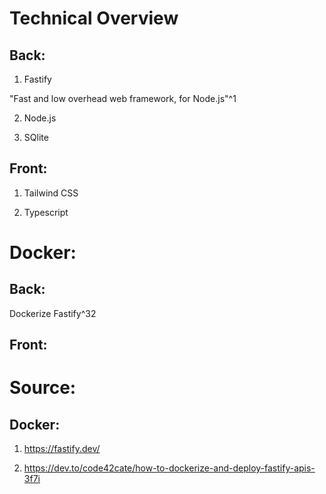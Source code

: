 # Technical Overview

## Back:

1) Fastify

"Fast and low overhead web framework, for Node.js"^1

2) Node.js

3) SQlite

## Front:

1) Tailwind CSS

2) Typescript

# Docker:

## Back:

Dockerize Fastify^32

## Front:



# Source: 

## Docker: 

1) https://fastify.dev/

32) https://dev.to/code42cate/how-to-dockerize-and-deploy-fastify-apis-3f7i

